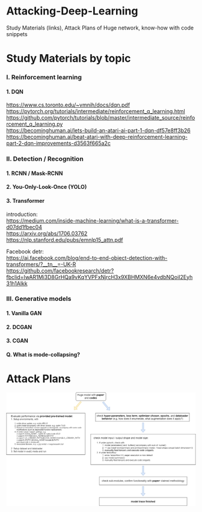 # Attacking-Deep-Learning
Study Materials (links), Attack Plans of Huge network, know-how with code snippets

# Study Materials by topic
### I. Reinforcement learning
#### 1. DQN
https://www.cs.toronto.edu/~vmnih/docs/dqn.pdf  
https://pytorch.org/tutorials/intermediate/reinforcement_q_learning.html  
https://github.com/pytorch/tutorials/blob/master/intermediate_source/reinforcement_q_learning.py  
https://becominghuman.ai/lets-build-an-atari-ai-part-1-dqn-df57e8ff3b26  
https://becominghuman.ai/beat-atari-with-deep-reinforcement-learning-part-2-dqn-improvements-d3563f665a2c  

### II. Detection / Recognition
#### 1. RCNN / Mask-RCNN

#### 2. You-Only-Look-Once (YOLO)

#### 3. Transformer
introduction:  
https://medium.com/inside-machine-learning/what-is-a-transformer-d07dd1fbec04   
https://arxiv.org/abs/1706.03762  
https://nlp.stanford.edu/pubs/emnlp15_attn.pdf  
  
Facebook detr:  
https://ai.facebook.com/blog/end-to-end-object-detection-with-transformers/?__tn__=-UK-R  
https://github.com/facebookresearch/detr?fbclid=IwAR1Mi3D8GrHQa9vKqYVPFxNjrcH3x9XBHMXN6e4vdbNQoiI2Eyh31h1Alkk  


### III. Generative models
#### 1. Vanilla GAN

#### 2. DCGAN

#### 3. CGAN

#### Q. What is mode-collapsing?

# Attack Plans
![alt text](/Illustrations/Attack%20plan.png "Attack plan")  
